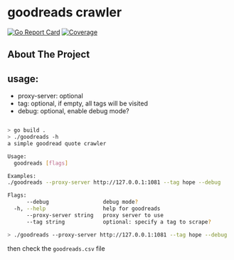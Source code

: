# goodreads crawler

[![Go Report Card](https://goreportcard.com/badge/github.com/eval-exec/goodreads?style=flat-square)](https://goreportcard.com/report/github.com/eval-exec/goodreads)
[![Coverage](https://codecov.io/gh/eval-exec/goodreads/branch/main/graph/badge.svg)](https://codecov.io/gh/eval-exec/goodreads)


## About The Project


## usage:

- proxy-server: optional
- tag: optional, if empty, all tags will be visited
- debug: optional, enable debug mode?
```bash

> go build .
> ./goodreads -h
a simple goodread quote crawler

Usage:
  goodreads [flags]

Examples:
./goodreads --proxy-server http://127.0.0.1:1081 --tag hope --debug

Flags:
      --debug                 debug mode?
  -h, --help                  help for goodreads
      --proxy-server string   proxy server to use
      --tag string            optional: specify a tag to scrape?

```
```bash
> ./goodreads --proxy-server http://127.0.0.1:1081 --tag hope --debug
```
then check the `goodreads.csv` file
